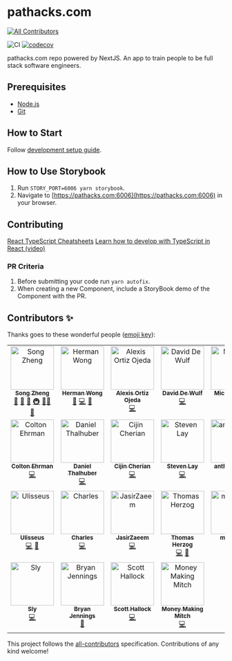 # pathacks.com

<!-- ALL-CONTRIBUTORS-BADGE:START - Do not remove or modify this section -->
[![All Contributors](https://img.shields.io/badge/all_contributors-25-orange.svg?style=flat-square)](#contributors-)
<!-- ALL-CONTRIBUTORS-BADGE:END -->

![CI](https://github.com/garageScript/pathacks.com/workflows/CI/badge.svg)
[![codecov](https://codecov.io/gh/garageScript/c0d3-app/branch/master/graph/badge.svg)](https://codecov.io/gh/garageScript/c0d3-app)

pathacks.com repo powered by NextJS. An app to train people to be full stack
software engineers.

## Prerequisites

- [Node.js](https://nodejs.org/en/)
- [Git](https://github.com/git-guides)

## How to Start

Follow
[development setup guide](https://github.com/garageScript/c0d3-app/wiki/Development-Setup).

## How to Use Storybook

1. Run `STORY_PORT=6006 yarn storybook`.
2. Navigate to [https://pathacks.com:6006](https://pathacks.com:6006) in your browser.

## Contributing

[React TypeScript Cheatsheets](https://react-typescript-cheatsheet.netlify.app/)
[Learn how to develop with TypeScript in React (video)](https://www.youtube.com/watch?v=Z5iWr6Srsj8)

### PR Criteria

1. Before submitting your code run `yarn autofix`.
2. When creating a new Component, include a StoryBook demo of the Component with
   the PR.

## Contributors ✨

Thanks goes to these wonderful people
([emoji key](https://allcontributors.org/docs/en/emoji-key)):

<!-- ALL-CONTRIBUTORS-LIST:START - Do not remove or modify this section -->
<!-- prettier-ignore-start -->
<!-- markdownlint-disable -->
<table>
  <tbody>
    <tr>
      <td align="center" valign="top" width="14.28%"><a href="https://www.pathacks.com/"><img src="https://avatars2.githubusercontent.com/u/686933?v=4?s=100" width="100px;" alt="Song Zheng"/><br /><sub><b>Song Zheng</b></sub></a><br /><a href="https://github.com/garageScript/c0d3-app/issues?q=author%3Asongz" title="Bug reports">🐛</a> <a href="https://github.com/garageScript/c0d3-app/commits?author=songz" title="Documentation">📖</a> <a href="#ideas-songz" title="Ideas, Planning, & Feedback">🤔</a> <a href="#infra-songz" title="Infrastructure (Hosting, Build-Tools, etc)">🚇</a> <a href="#mentoring-songz" title="Mentoring">🧑‍🏫</a> <a href="#projectManagement-songz" title="Project Management">📆</a></td>
      <td align="center" valign="top" width="14.28%"><a href="https://www.devwong.com/"><img src="https://avatars1.githubusercontent.com/u/7990856?v=4?s=100" width="100px;" alt="Herman Wong"/><br /><sub><b>Herman Wong</b></sub></a><br /><a href="https://github.com/garageScript/c0d3-app/issues?q=author%3Ahwong0305" title="Bug reports">🐛</a> <a href="https://github.com/garageScript/c0d3-app/commits?author=hwong0305" title="Code">💻</a> <a href="https://github.com/garageScript/c0d3-app/pulls?q=is%3Apr+reviewed-by%3Ahwong0305" title="Reviewed Pull Requests">👀</a></td>
      <td align="center" valign="top" width="14.28%"><a href="https://github.com/aortizoj15"><img src="https://avatars3.githubusercontent.com/u/36532821?v=4?s=100" width="100px;" alt="Alexis Ortiz Ojeda"/><br /><sub><b>Alexis Ortiz Ojeda</b></sub></a><br /><a href="https://github.com/garageScript/c0d3-app/commits?author=aortizoj15" title="Code">💻</a></td>
      <td align="center" valign="top" width="14.28%"><a href="https://dewulfdavid.com/"><img src="https://avatars3.githubusercontent.com/u/25457563?v=4?s=100" width="100px;" alt="David De Wulf"/><br /><sub><b>David De Wulf</b></sub></a><br /><a href="https://github.com/garageScript/c0d3-app/commits?author=Wolfy64" title="Code">💻</a></td>
      <td align="center" valign="top" width="14.28%"><a href="https://github.com/michaelbayday"><img src="https://avatars2.githubusercontent.com/u/35093298?v=4?s=100" width="100px;" alt="Michael Dinh"/><br /><sub><b>Michael Dinh</b></sub></a><br /><a href="https://github.com/garageScript/c0d3-app/commits?author=michaelbayday" title="Code">💻</a></td>
      <td align="center" valign="top" width="14.28%"><a href="https://github.com/rkalra247"><img src="https://avatars1.githubusercontent.com/u/27792256?v=4?s=100" width="100px;" alt="rkalra247"/><br /><sub><b>rkalra247</b></sub></a><br /><a href="https://github.com/garageScript/c0d3-app/commits?author=rkalra247" title="Code">💻</a></td>
      <td align="center" valign="top" width="14.28%"><a href="https://github.com/SahilKalra98"><img src="https://avatars1.githubusercontent.com/u/23374591?v=4?s=100" width="100px;" alt="SahilKalra98"/><br /><sub><b>SahilKalra98</b></sub></a><br /><a href="https://github.com/garageScript/c0d3-app/commits?author=SahilKalra98" title="Code">💻</a></td>
    </tr>
    <tr>
      <td align="center" valign="top" width="14.28%"><a href="https://coltonehrman.github.io/react-portfolio/"><img src="https://avatars1.githubusercontent.com/u/12456288?v=4?s=100" width="100px;" alt="Colton Ehrman"/><br /><sub><b>Colton Ehrman</b></sub></a><br /><a href="https://github.com/garageScript/c0d3-app/commits?author=coltonehrman" title="Code">💻</a></td>
      <td align="center" valign="top" width="14.28%"><a href="https://github.com/danielthalhuber"><img src="https://avatars1.githubusercontent.com/u/32470229?v=4?s=100" width="100px;" alt="Daniel Thalhuber"/><br /><sub><b>Daniel Thalhuber</b></sub></a><br /><a href="https://github.com/garageScript/c0d3-app/commits?author=danielthalhuber" title="Code">💻</a></td>
      <td align="center" valign="top" width="14.28%"><a href="https://github.com/Cijin"><img src="https://avatars0.githubusercontent.com/u/1990966?v=4?s=100" width="100px;" alt="Cijin Cherian"/><br /><sub><b>Cijin Cherian</b></sub></a><br /><a href="https://github.com/garageScript/c0d3-app/commits?author=Cijin" title="Code">💻</a></td>
      <td align="center" valign="top" width="14.28%"><a href="https://github.com/stevenlay"><img src="https://avatars1.githubusercontent.com/u/20160586?v=4?s=100" width="100px;" alt="Steven Lay"/><br /><sub><b>Steven Lay</b></sub></a><br /><a href="https://github.com/garageScript/c0d3-app/commits?author=stevenlay" title="Code">💻</a></td>
      <td align="center" valign="top" width="14.28%"><a href="https://github.com/anthonykhoa"><img src="https://avatars2.githubusercontent.com/u/45890848?v=4?s=100" width="100px;" alt="anthonykhoa"/><br /><sub><b>anthonykhoa</b></sub></a><br /><a href="https://github.com/garageScript/c0d3-app/commits?author=anthonykhoa" title="Code">💻</a></td>
      <td align="center" valign="top" width="14.28%"><a href="https://www.linkedin.com/in/guilherme-gwadera/"><img src="https://avatars2.githubusercontent.com/u/16023489?v=4?s=100" width="100px;" alt="Guilherme Gwadera"/><br /><sub><b>Guilherme Gwadera</b></sub></a><br /><a href="https://github.com/garageScript/c0d3-app/commits?author=ggwadera" title="Documentation">📖</a> <a href="https://github.com/garageScript/c0d3-app/pulls?q=is%3Apr+reviewed-by%3Aggwadera" title="Reviewed Pull Requests">👀</a></td>
      <td align="center" valign="top" width="14.28%"><a href="http://www.linkedin.com/in/petermulard/"><img src="https://avatars2.githubusercontent.com/u/45550174?v=4?s=100" width="100px;" alt="Peter Mulard"/><br /><sub><b>Peter Mulard</b></sub></a><br /><a href="https://github.com/garageScript/c0d3-app/commits?author=pmulard" title="Code">💻</a></td>
    </tr>
    <tr>
      <td align="center" valign="top" width="14.28%"><a href="https://github.com/Ulisseus"><img src="https://avatars3.githubusercontent.com/u/3845012?v=4?s=100" width="100px;" alt="Ulisseus"/><br /><sub><b>Ulisseus</b></sub></a><br /><a href="https://github.com/garageScript/c0d3-app/commits?author=Ulisseus" title="Code">💻</a> <a href="https://github.com/garageScript/c0d3-app/commits?author=Ulisseus" title="Documentation">📖</a></td>
      <td align="center" valign="top" width="14.28%"><a href="https://github.com/kondanna"><img src="https://avatars.githubusercontent.com/u/16906103?v=4?s=100" width="100px;" alt="Charles"/><br /><sub><b>Charles</b></sub></a><br /><a href="https://github.com/garageScript/c0d3-app/commits?author=kondanna" title="Code">💻</a></td>
      <td align="center" valign="top" width="14.28%"><a href="http://zaeem.dev"><img src="https://avatars.githubusercontent.com/u/20666236?v=4?s=100" width="100px;" alt="JasirZaeem"/><br /><sub><b>JasirZaeem</b></sub></a><br /><a href="https://github.com/garageScript/c0d3-app/commits?author=JasirZaeem" title="Code">💻</a></td>
      <td align="center" valign="top" width="14.28%"><a href="http://www.thomasJherzog.com"><img src="https://avatars.githubusercontent.com/u/17365077?v=4?s=100" width="100px;" alt="Thomas Herzog"/><br /><sub><b>Thomas Herzog</b></sub></a><br /><a href="https://github.com/garageScript/c0d3-app/commits?author=tomrule007" title="Code">💻</a> <a href="https://github.com/garageScript/c0d3-app/commits?author=tomrule007" title="Documentation">📖</a></td>
      <td align="center" valign="top" width="14.28%"><a href="https://github.com/mino323"><img src="https://avatars.githubusercontent.com/u/86011419?v=4?s=100" width="100px;" alt="mino323"/><br /><sub><b>mino323</b></sub></a><br /><a href="https://github.com/garageScript/c0d3-app/commits?author=mino323" title="Code">💻</a> <a href="https://github.com/garageScript/c0d3-app/commits?author=mino323" title="Documentation">📖</a></td>
      <td align="center" valign="top" width="14.28%"><a href="https://github.com/flacial"><img src="https://avatars.githubusercontent.com/u/35906419?v=4?s=100" width="100px;" alt="Flacial"/><br /><sub><b>Flacial</b></sub></a><br /><a href="https://github.com/garageScript/c0d3-app/commits?author=flacial" title="Code">💻</a></td>
      <td align="center" valign="top" width="14.28%"><a href="https://github.com/HS-90"><img src="https://avatars.githubusercontent.com/u/77421872?v=4?s=100" width="100px;" alt="HS-90"/><br /><sub><b>HS-90</b></sub></a><br /><a href="https://github.com/garageScript/c0d3-app/commits?author=HS-90" title="Code">💻</a></td>
    </tr>
    <tr>
      <td align="center" valign="top" width="14.28%"><a href="https://github.com/SlyBouhafs"><img src="https://avatars.githubusercontent.com/u/1410462?v=4?s=100" width="100px;" alt="Sly"/><br /><sub><b>Sly</b></sub></a><br /><a href="https://github.com/garageScript/c0d3-app/commits?author=SlyBouhafs" title="Code">💻</a></td>
      <td align="center" valign="top" width="14.28%"><a href="https://github.com/bryanjenningz"><img src="https://avatars.githubusercontent.com/u/7637655?v=4?s=100" width="100px;" alt="Bryan Jennings"/><br /><sub><b>Bryan Jennings</b></sub></a><br /><a href="https://github.com/garageScript/c0d3-app/pulls?q=is%3Apr+reviewed-by%3Abryanjenningz" title="Reviewed Pull Requests">👀</a></td>
      <td align="center" valign="top" width="14.28%"><a href="https://github.com/scotthallock"><img src="https://avatars.githubusercontent.com/u/121207468?v=4?s=100" width="100px;" alt="Scott Hallock"/><br /><sub><b>Scott Hallock</b></sub></a><br /><a href="https://github.com/garageScript/c0d3-app/commits?author=scotthallock" title="Code">💻</a></td>
      <td align="center" valign="top" width="14.28%"><a href="https://carlosgreenpersonalsite.com"><img src="https://avatars.githubusercontent.com/u/30880055?v=4?s=100" width="100px;" alt="Money Making Mitch"/><br /><sub><b>Money Making Mitch</b></sub></a><br /><a href="https://github.com/garageScript/c0d3-app/commits?author=greencarlos" title="Code">💻</a></td>
    </tr>
  </tbody>
</table>

<!-- markdownlint-restore -->
<!-- prettier-ignore-end -->

<!-- ALL-CONTRIBUTORS-LIST:END -->

This project follows the
[all-contributors](https://github.com/all-contributors/all-contributors)
specification. Contributions of any kind welcome!
